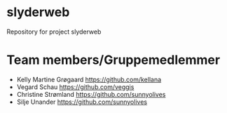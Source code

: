 # slyderweb
Repository for project slyderweb

# Team members/Gruppemedlemmer

* Kelly Martine Grøgaard https://github.com/kellana
* Vegard Schau https://github.com/veggis
* Christine Strømland https://github.com/sunnyolives
* Silje Unander https://github.com/sunnyolives
